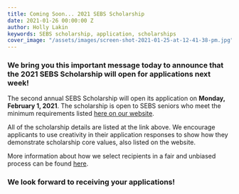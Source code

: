 ```yaml
---
title: Coming Soon... 2021 SEBS Scholarship
date: 2021-01-26 00:00:00 Z
author: Holly Lakin
keywords: SEBS scholarship, application, scholarships
cover_image: "/assets/images/screen-shot-2021-01-25-at-12-41-38-pm.jpg"
---
```


### We bring you this important message today to announce that the 2021 SEBS Scholarship will open for applications next week!

The second annual SEBS Scholarship will open its application on **Monday, February 1, 2021**. The scholarship is open to SEBS seniors who meet the minimum requirements listed [here on our website](https://sebsscholarship.org/#section-details "eligibility").

All of the scholarship details are listed at the link above. We encourage applicants to use creativity in their application responses to show how they demonstrate scholarship core values, also listed on the website.

More information about how we select recipients in a fair and unbiased process can be found [here](https://sebsscholarship.org/selection_process.html "process").

### We look forward to receiving your applications!